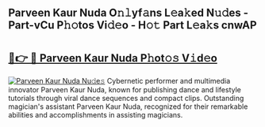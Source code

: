 ## Parveen Kaur Nuda O𝚗𝚕yf𝚊ns L𝚎a𝚔ed N𝚞𝚍es - Part-vCu P𝚑𝚘tos Vi𝚍𝚎o - H𝚘𝚝 Part L𝚎a𝚔s cnwAP

# <h2><a href="http://kfes8ff.oniu.top/?m=Parveen+Kaur+Nuda">🔗👉 🔴 Parveen Kaur Nuda P𝚑ot𝚘𝚜 V𝚒d𝚎o</a></h2>

[![Parveen Kaur Nuda Nu𝚍e𝚜](https://i.imgur.com/0qMVB7G.gif)](http://kfes8ff.oniu.top/?m=Parveen+Kaur+Nuda)
Cybernetic performer and multimedia innovator Parveen Kaur Nuda, known for publishing dance and lifestyle tutorials through viral dance sequences and compact clips. Outstanding magician's assistant Parveen Kaur Nuda, recognized for their remarkable abilities and accomplishments in assisting magicians.  
